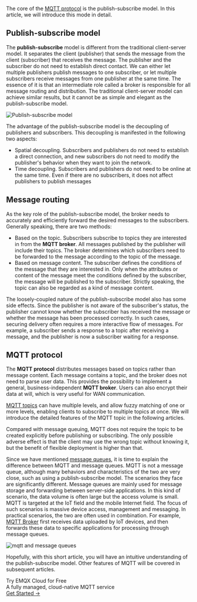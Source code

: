 The core of the [MQTT protocol](https://www.emqx.com/en/mqtt) is the publish-subscribe model. In this article, we will introduce this mode in detail.

## Publish-subscribe model

The **publish-subscribe** model is different from the traditional client-server model. It separates the client (publisher) that sends the message from the client (subscriber) that receives the message. The publisher and the subscriber do not need to establish direct contact. We can either let multiple publishers publish messages to one subscriber, or let multiple subscribers receive messages from one publisher at the same time. The essence of it is that an intermediate role called a broker is responsible for all message routing and distribution. The traditional client-server model can achieve similar results, but it cannot be as simple and elegant as the publish-subscribe model.

![Publish-subscribe model](https://static.emqx.net/images/e2954fd3e5922161e347fa5189faac3c.jpg)

The advantage of the publish-subscribe model is the decoupling of publishers and subscribers. This decoupling is manifested in the following two aspects:

- Spatial decoupling. Subscribers and publishers do not need to establish a direct connection, and new subscribers do not need to modify the publisher's behavior when they want to join the network.
- Time decoupling. Subscribers and publishers do not need to be online at the same time. Even if there are no subscribers, it does not affect publishers to publish messages

## Message routing

As the key role of the publish-subscribe model, the broker needs to accurately and efficiently forward the desired messages to the subscribers. Generally speaking, there are two methods:

- Based on the topic. Subscribers subscribe to topics they are interested in from the **MQTT broker**. All messages published by the publisher will include their topics. The broker determines which subscribers need to be forwarded to the message according to the topic of the message.
- Based on message content. The subscriber defines the conditions of the message that they are interested in. Only when the attributes or content of the message meet the conditions defined by the subscriber, the message will be published to the subscriber. Strictly speaking, the topic can also be regarded as a kind of message content.

The loosely-coupled nature of the publish-subscribe model also has some side effects. Since the publisher is not aware of the subscriber's status, the publisher cannot know whether the subscriber has received the message or whether the message has been processed correctly. In such cases, securing delivery often requires a more interactive flow of messages. For example, a subscriber sends a response to a topic after receiving a message, and the publisher is now a subscriber waiting for a response.

## MQTT protocol

The **MQTT protocol** distributes messages based on topics rather than message content. Each message contains a topic, and the broker does not need to parse user data. This provides the possibility to implement a general, business-independent **MQTT broker**. Users can also encrypt their data at will, which is very useful for WAN communication.

[MQTT topics](https://www.emqx.com/en/blog/advanced-features-of-mqtt-topics) can have multiple levels, and allow fuzzy matching of one or more levels, enabling clients to subscribe to multiple topics at once. We will introduce the detailed features of the MQTT topic in the following articles.

Compared with message queuing, MQTT does not require the topic to be created explicitly before publishing or subscribing. The only possible adverse effect is that the client may use the wrong topic without knowing it, but the benefit of flexible deployment is higher than that.

Since we have mentioned [message queues](https://www.emqx.com/en/blog/mqtt5-feature-inflight-window-message-queue), it is time to explain the difference between MQTT and message queues. MQTT is not a message queue, although many behaviors and characteristics of the two are very close, such as using a publish-subscribe model. The scenarios they face are significantly different. Message queues are mainly used for message storage and forwarding between server-side applications. In this kind of scenario, the data volume is often large but the access volume is small. MQTT is targeted at the IoT field and the mobile Internet field. The focus of such scenarios is massive device access, management and messaging. In practical scenarios, the two are often used in combination. For example, [MQTT Broker](https://www.emqx.com/en/products/emqx) first receives data uploaded by IoT devices, and then forwards these data to specific applications for processing through message queues.

![mqtt and message queues](https://static.emqx.net/images/876881a17dd8f0b6b82104f301e9a6d1.jpg)

Hopefully, with this short article, you will have an intuitive understanding of the publish-subscribe model. Other features of MQTT will be covered in subsequent articles.


<section class="promotion">
    <div>
        Try EMQX Cloud for Free
        <div class="is-size-14 is-text-normal has-text-weight-normal">A fully managed, cloud-native MQTT service</div>
    </div>
    <a href="https://www.emqx.com/en/signup?continue=https://cloud-intl.emqx.com/console/deployments/0?oper=new" class="button is-gradient px-5">Get Started →</a >
</section>
